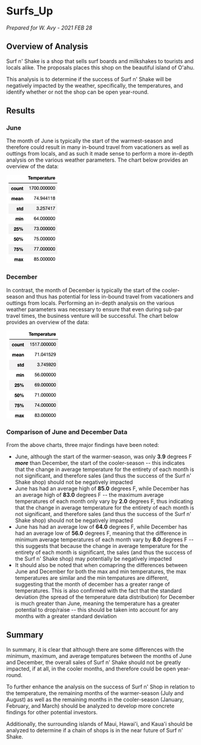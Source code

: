 # Surfs_Up

*Prepared for W. Avy - 2021 FEB 28*

## Overview of Analysis

Surf n' Shake is a shop that sells surf boards and milkshakes to tourists and locals alike. The proposals places this shop on the beautiful island of O'ahu.

This analysis is to determine if the success of Surf n' Shake will be negatively impacted by the weather, specifically, the temperatures, and identify whether or not the shop can be open year-round.

## Results

### June

The month of June is typically the start of the warmest-season and therefore could result in many in-bound travel from vacationers as well as outtings from locals, and as such it made sense to perform a more in-depth analysis on the various weather parameters. The chart below provides an overview of the data:

![June Temps](June_Temps.png)

### December

In contrast, the month of December is typically the start of the cooler-season and thus has potential for less  in-bound travel from vacationers and outtings from locals. Performing an in-depth analysis on the various weather parameters was necessary to ensure that even during sub-par travel times, the business venture will be successful. The chart below provides an overview of the data:

![December Temps](December_Temps.png)

### Comparison of June and December Data

From the above charts, three major findings have been noted:

* June, although the start of the warmer-season, was only **3.9** degrees F ***more*** than December, the start of the cooler-season -- this indicates that the change in average temperature for the entirety of each month is not significant, and therefore sales (and thus the success of the Surf n' Shake shop) should not be negatively impacted
* June has had an average high of **85.0** degrees F, while December has an average high of **83.0** degrees F -- the maximum average temperatures of each month only vary by **2.0** degrees F, thus indicating that the change in average temperature for the entirety of each month is not significant, and therefore sales (and thus the success of the Surf n' Shake shop) should not be negatively impacted
* June has had an average low of **64.0** degrees F, while December has had an average low of **56.0** degrees F, meaning that the difference in minimum average temperatures of each month vary by **8.0** degrees F -- this suggests that because the change in average temperature for the entirety of each month is significant, the sales (and thus the success of the Surf n' Shake shop) may potentially be negatively impacted
* It should also be noted that when comapring the differences between June and December for both the max and min temperatures, the max temperatures are similar and the min tempatures are different, suggesting that the month of december has a greater range of temperatures. This is also confirmed with the fact that the standard deviation (the spread of the temperature data distribution) for December is much greater than June, meaning the temperature has a greater potential to drop/raise -- this should be taken into account for any months with a greater standard deviation

## Summary

In summary, it is clear that although there are some differences with the minimum, maximum, and average tempatures between the months of June and December, the overall sales of Surf n' Shake should not be greatly impacted, if at all, in the cooler months, and therefore could be open year-round.

To further enhance the analysis on the success of Surf n' Shop in relation to the temperature, the remaining months of the warmer-season (July and August) as well as the remaining months in the cooler-season (January, February, and March) should be analyzed to develop more concrete findings for other potential investors.

Additionally, the surrounding islands of Maui, Hawai'i, and Kaua'i should be analyzed to determine if a chain of shops is in the near future of Surf n' Shake.